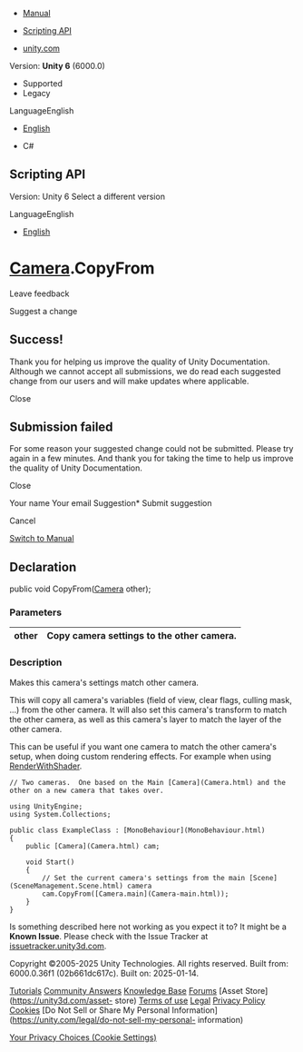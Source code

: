 [ ]()

  * [Manual](../Manual/index.html)
  * [Scripting API](../ScriptReference/index.html)

  * [unity.com](https://unity.com/)

Version: **Unity 6** (6000.0)

  * Supported
  * Legacy

LanguageEnglish

  * [English]()

  * C#

[ ](https://docs.unity3d.com)

## Scripting API

Version: Unity 6 Select a different version

LanguageEnglish

  * [English]()

#  [Camera](Camera.html).CopyFrom

Leave feedback

Suggest a change

## Success!

Thank you for helping us improve the quality of Unity Documentation. Although
we cannot accept all submissions, we do read each suggested change from our
users and will make updates where applicable.

Close

## Submission failed

For some reason your suggested change could not be submitted. Please <a>try
again</a> in a few minutes. And thank you for taking the time to help us
improve the quality of Unity Documentation.

Close

Your name Your email Suggestion* Submit suggestion

Cancel

[Switch to Manual](../Manual/class-Camera.html "Go to Camera Component in the
Manual")

## Declaration

public void CopyFrom([Camera](Camera.html) other);

### Parameters

other | Copy camera settings to the other camera.  
---|---  
  
### Description

Makes this camera's settings match other camera.

This will copy all camera's variables (field of view, clear flags, culling
mask, ...) from the other camera. It will also set this camera's transform to
match the other camera, as well as this camera's layer to match the layer of
the other camera.  
  
This can be useful if you want one camera to match the other camera's setup,
when doing custom rendering effects. For example when using
[RenderWithShader](Camera.RenderWithShader.html).

    
    
    // Two cameras.  One based on the Main [Camera](Camera.html) and the other on a new camera that takes over.  
      
    using UnityEngine;
    using System.Collections;  
      
    public class ExampleClass : [MonoBehaviour](MonoBehaviour.html)
    {
        public [Camera](Camera.html) cam;  
      
        void Start()
        {
            // Set the current camera's settings from the main [Scene](SceneManagement.Scene.html) camera
            cam.CopyFrom([Camera.main](Camera-main.html));
        }
    }
    

Is something described here not working as you expect it to? It might be a
**Known Issue**. Please check with the Issue Tracker at
[issuetracker.unity3d.com](https://issuetracker.unity3d.com).

Copyright ©2005-2025 Unity Technologies. All rights reserved. Built from:
6000.0.36f1 (02b661dc617c). Built on: 2025-01-14.

[Tutorials](https://unity3d.com/learn) [Community
Answers](https://answers.unity3d.com) [Knowledge
Base](https://support.unity3d.com/hc/en-us)
[Forums](https://forum.unity3d.com) [Asset Store](https://unity3d.com/asset-
store) [Terms of use](https://docs.unity3d.com/Manual/TermsOfUse.html)
[Legal](https://unity.com/legal) [Privacy
Policy](https://unity.com/legal/privacy-policy)
[Cookies](https://unity.com/legal/cookie-policy) [Do Not Sell or Share My
Personal Information](https://unity.com/legal/do-not-sell-my-personal-
information)

[Your Privacy Choices (Cookie Settings)](javascript:void\(0\);)

